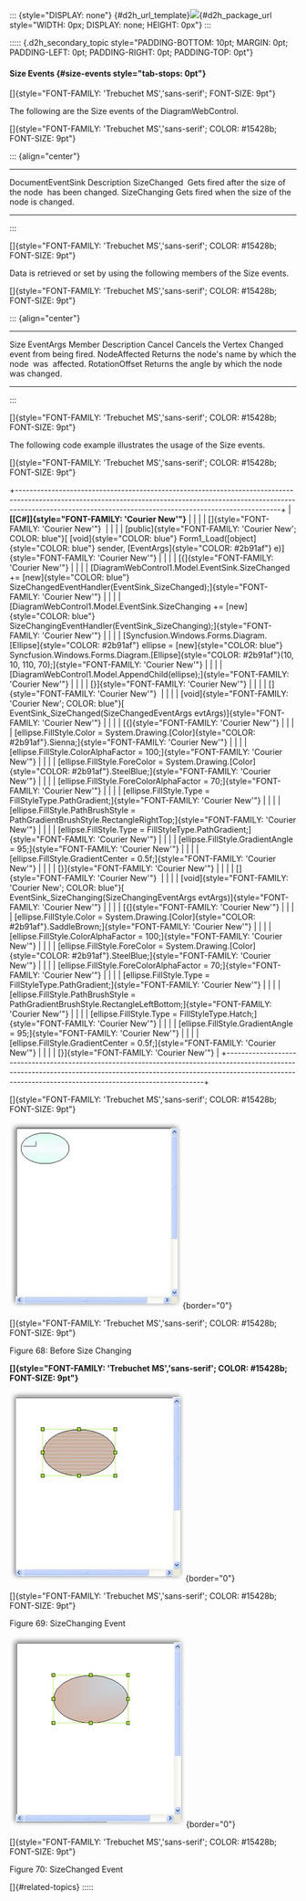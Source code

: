 ::: {style="DISPLAY: none"}
[](ms-xhelp:///?Id=d2h_url_template){#d2h_url_template}![](!package_url!){#d2h_package_url style="WIDTH: 0px; DISPLAY: none; HEIGHT: 0px"}
:::

::::: {.d2h_secondary_topic style="PADDING-BOTTOM: 10pt; MARGIN: 0pt; PADDING-LEFT: 0pt; PADDING-RIGHT: 0pt; PADDING-TOP: 0pt"}
#### Size Events {#size-events style="tab-stops: 0pt"}

[]{style="FONT-FAMILY: 'Trebuchet MS','sans-serif'; FONT-SIZE: 9pt"} 

The following are the Size events of the DiagramWebControl.

[]{style="FONT-FAMILY: 'Trebuchet MS','sans-serif'; COLOR: #15428b; FONT-SIZE: 9pt"} 

::: {align="center"}
  ------------------- ----------------------------------------------------------
  DocumentEventSink   Description
  SizeChanged         Gets fired after the size of the node  has been changed.
  SizeChanging        Gets fired when the size of the node is changed.
  ------------------- ----------------------------------------------------------
:::

[]{style="FONT-FAMILY: 'Trebuchet MS','sans-serif'; COLOR: #15428b; FONT-SIZE: 9pt"} 

Data is retrieved or set by using the following members of the Size events.

[]{style="FONT-FAMILY: 'Trebuchet MS','sans-serif'; COLOR: #15428b; FONT-SIZE: 9pt"} 

::: {align="center"}
  ----------------------- ------------------------------------------------------------
  Size EventArgs Member   Description
  Cancel                  Cancels the Vertex Changed event from being fired.
  NodeAffected            Returns the node\'s name by which the node  was  affected.
  RotationOffset          Returns the angle by which the node was changed.
  ----------------------- ------------------------------------------------------------
:::

[]{style="FONT-FAMILY: 'Trebuchet MS','sans-serif'; COLOR: #15428b; FONT-SIZE: 9pt"} 

The following code example illustrates the usage of the Size events.

[]{style="FONT-FAMILY: 'Trebuchet MS','sans-serif'; COLOR: #15428b; FONT-SIZE: 9pt"} 

+------------------------------------------------------------------------------------------------------------------------------------------------------------------------------------------------------------------------------------+
| **[\[C#\]]{style="FONT-FAMILY: 'Courier New'"}**                                                                                                                                                                                   |
|                                                                                                                                                                                                                                    |
| []{style="FONT-FAMILY: 'Courier New'"}                                                                                                                                                                                             |
|                                                                                                                                                                                                                                    |
| [public]{style="FONT-FAMILY: 'Courier New'; COLOR: blue"}[ [void]{style="COLOR: blue"} Form1_Load([object]{style="COLOR: blue"} sender, [EventArgs]{style="COLOR: #2b91af"} e)]{style="FONT-FAMILY: 'Courier New'"}                |
|                                                                                                                                                                                                                                    |
| [{]{style="FONT-FAMILY: 'Courier New'"}                                                                                                                                                                                            |
|                                                                                                                                                                                                                                    |
| [DiagramWebControl1.Model.EventSink.SizeChanged += [new]{style="COLOR: blue"} SizeChangedEventHandler(EventSink_SizeChanged);]{style="FONT-FAMILY: 'Courier New'"}                                                                 |
|                                                                                                                                                                                                                                    |
| [DiagramWebControl1.Model.EventSink.SizeChanging += [new]{style="COLOR: blue"} SizeChangingEventHandler(EventSink_SizeChanging);]{style="FONT-FAMILY: 'Courier New'"}                                                              |
|                                                                                                                                                                                                                                    |
| [Syncfusion.Windows.Forms.Diagram.[Ellipse]{style="COLOR: #2b91af"} ellipse = [new]{style="COLOR: blue"} Syncfusion.Windows.Forms.Diagram.[Ellipse]{style="COLOR: #2b91af"}(10, 10, 110, 70);]{style="FONT-FAMILY: 'Courier New'"} |
|                                                                                                                                                                                                                                    |
| [DiagramWebControl1.Model.AppendChild(ellipse);]{style="FONT-FAMILY: 'Courier New'"}                                                                                                                                               |
|                                                                                                                                                                                                                                    |
| [}]{style="FONT-FAMILY: 'Courier New'"}                                                                                                                                                                                            |
|                                                                                                                                                                                                                                    |
| []{style="FONT-FAMILY: 'Courier New'"}                                                                                                                                                                                             |
|                                                                                                                                                                                                                                    |
| [void]{style="FONT-FAMILY: 'Courier New'; COLOR: blue"}[ EventSink_SizeChanged(SizeChangedEventArgs evtArgs)]{style="FONT-FAMILY: 'Courier New'"}                                                                                  |
|                                                                                                                                                                                                                                    |
| [{]{style="FONT-FAMILY: 'Courier New'"}                                                                                                                                                                                            |
|                                                                                                                                                                                                                                    |
| [ellipse.FillStyle.Color = System.Drawing.[Color]{style="COLOR: #2b91af"}.Sienna;]{style="FONT-FAMILY: 'Courier New'"}                                                                                                             |
|                                                                                                                                                                                                                                    |
| [ellipse.FillStyle.ColorAlphaFactor = 100;]{style="FONT-FAMILY: 'Courier New'"}                                                                                                                                                    |
|                                                                                                                                                                                                                                    |
| [ellipse.FillStyle.ForeColor = System.Drawing.[Color]{style="COLOR: #2b91af"}.SteelBlue;]{style="FONT-FAMILY: 'Courier New'"}                                                                                                      |
|                                                                                                                                                                                                                                    |
| [ellipse.FillStyle.ForeColorAlphaFactor = 70;]{style="FONT-FAMILY: 'Courier New'"}                                                                                                                                                 |
|                                                                                                                                                                                                                                    |
| [ellipse.FillStyle.Type = FillStyleType.PathGradient;]{style="FONT-FAMILY: 'Courier New'"}                                                                                                                                         |
|                                                                                                                                                                                                                                    |
| [ellipse.FillStyle.PathBrushStyle = PathGradientBrushStyle.RectangleRightTop;]{style="FONT-FAMILY: 'Courier New'"}                                                                                                                 |
|                                                                                                                                                                                                                                    |
| [ellipse.FillStyle.Type = FillStyleType.PathGradient;]{style="FONT-FAMILY: 'Courier New'"}                                                                                                                                         |
|                                                                                                                                                                                                                                    |
| [ellipse.FillStyle.GradientAngle = 95;]{style="FONT-FAMILY: 'Courier New'"}                                                                                                                                                        |
|                                                                                                                                                                                                                                    |
| [ellipse.FillStyle.GradientCenter = 0.5f;]{style="FONT-FAMILY: 'Courier New'"}                                                                                                                                                     |
|                                                                                                                                                                                                                                    |
| [}]{style="FONT-FAMILY: 'Courier New'"}                                                                                                                                                                                            |
|                                                                                                                                                                                                                                    |
| []{style="FONT-FAMILY: 'Courier New'"}                                                                                                                                                                                             |
|                                                                                                                                                                                                                                    |
| [void]{style="FONT-FAMILY: 'Courier New'; COLOR: blue"}[ EventSink_SizeChanging(SizeChangingEventArgs evtArgs)]{style="FONT-FAMILY: 'Courier New'"}                                                                                |
|                                                                                                                                                                                                                                    |
| [{]{style="FONT-FAMILY: 'Courier New'"}                                                                                                                                                                                            |
|                                                                                                                                                                                                                                    |
| [ellipse.FillStyle.Color = System.Drawing.[Color]{style="COLOR: #2b91af"}.SaddleBrown;]{style="FONT-FAMILY: 'Courier New'"}                                                                                                        |
|                                                                                                                                                                                                                                    |
| [ellipse.FillStyle.ColorAlphaFactor = 100;]{style="FONT-FAMILY: 'Courier New'"}                                                                                                                                                    |
|                                                                                                                                                                                                                                    |
| [ellipse.FillStyle.ForeColor = System.Drawing.[Color]{style="COLOR: #2b91af"}.SteelBlue;]{style="FONT-FAMILY: 'Courier New'"}                                                                                                      |
|                                                                                                                                                                                                                                    |
| [ellipse.FillStyle.ForeColorAlphaFactor = 70;]{style="FONT-FAMILY: 'Courier New'"}                                                                                                                                                 |
|                                                                                                                                                                                                                                    |
| [ellipse.FillStyle.Type = FillStyleType.PathGradient;]{style="FONT-FAMILY: 'Courier New'"}                                                                                                                                         |
|                                                                                                                                                                                                                                    |
| [ellipse.FillStyle.PathBrushStyle = PathGradientBrushStyle.RectangleLeftBottom;]{style="FONT-FAMILY: 'Courier New'"}                                                                                                               |
|                                                                                                                                                                                                                                    |
| [ellipse.FillStyle.Type = FillStyleType.Hatch;]{style="FONT-FAMILY: 'Courier New'"}                                                                                                                                                |
|                                                                                                                                                                                                                                    |
| [ellipse.FillStyle.GradientAngle = 95;]{style="FONT-FAMILY: 'Courier New'"}                                                                                                                                                        |
|                                                                                                                                                                                                                                    |
| [ellipse.FillStyle.GradientCenter = 0.5f;]{style="FONT-FAMILY: 'Courier New'"}                                                                                                                                                     |
|                                                                                                                                                                                                                                    |
| [}]{style="FONT-FAMILY: 'Courier New'"}                                                                                                                                                                                            |
+------------------------------------------------------------------------------------------------------------------------------------------------------------------------------------------------------------------------------------+

[]{style="FONT-FAMILY: 'Trebuchet MS','sans-serif'; COLOR: #15428b; FONT-SIZE: 9pt"} 

![](ImagesExt/image65_74.jpg){border="0"}

[]{style="FONT-FAMILY: 'Trebuchet MS','sans-serif'; COLOR: #15428b; FONT-SIZE: 9pt"} 

Figure 68: Before Size Changing

**[]{style="FONT-FAMILY: 'Trebuchet MS','sans-serif'; COLOR: #15428b; FONT-SIZE: 9pt"}** 

![](ImagesExt/image65_75.jpg){border="0"}

[]{style="FONT-FAMILY: 'Trebuchet MS','sans-serif'; COLOR: #15428b; FONT-SIZE: 9pt"} 

Figure 69: SizeChanging Event

![](ImagesExt/image65_76.jpg){border="0"}

[]{style="FONT-FAMILY: 'Trebuchet MS','sans-serif'; COLOR: #15428b; FONT-SIZE: 9pt"} 

Figure 70: SizeChanged Event

[]{#related-topics}
:::::
